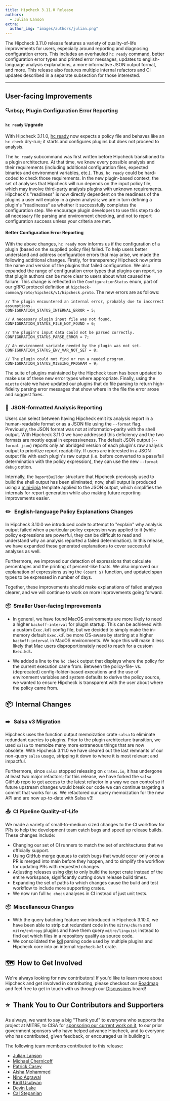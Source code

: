 ```yaml
---
title: Hipcheck 3.11.0 Release
authors:
  - Julian Lanson
extra:
  author_img: "images/authors/julian.png"
---
```


The Hipcheck 3.11.0 release features a variety of quality-of-life improvements
for users, especially around reporting and diagnosing configuration errors. This
includes an overhauled `hc ready` command, better configuration error types and
printed error messages, updates to english-language analysis explanations, a
more informative JSON output format, and more. This release also features
multiple internal refactors and CI updates described in a separate subsection
for those interested.

<!-- more -->

---

## User-facing Improvements

### 🔍nbsp;&nbsp;Plugin Configuration Error Reporting

#### `hc ready` Upgrade

With Hipcheck 3.11.0, [hc ready][hc_ready] now expects a policy file and behaves
like an `hc check` dry-run; it starts and configures plugins but does not
proceed to analysis.

The `hc ready` subcommand was first written before Hipcheck transitioned to a
plugin architecture. At that time, we knew every possible analysis and their
requirements (including additional configuration files, expected binaries and
environment variables, etc.). Thus, `hc ready` could be hard-coded to check
those requirements. In the new plugin-based context, the set of analyses that
Hipcheck will run depends on the input policy file, which may involve
third-party analysis plugins with unknown requirements.  Hipcheck's "readiness"
is now directly dependent on the readiness of the plugins a user will employ in
a given analysis; we are in turn defining a plugin's "readinesss" as whether it
successfully completes the configuration step. We encourage plugin developers to
use this step to do all necessary file parsing and environment checking, and not
to report configuration success unless your criteria are met.

#### Better Configuration Error Reporting

With the above changes, `hc ready` now informs us if the configuration of a
plugin (based on the supplied policy file) failed. To help users better
understand and address configuration errors that may arise, we made the
following additional changes. Firstly, for transparency Hipcheck now prints the
name and version of the plugins that failed configuration. We also expanded the
range of configuration error types that plugins can report, so that plugin
authors can be more clear to users about what caused the failure. This change is
reflected in the `ConfigurationStatus` enum, part of our gRPC protocol
definition at `hipcheck-common/proto/hipcheck/v1/hipcheck.proto`. The new errors
are as follows:

```
// The plugin encountered an internal error, probably due to incorrect assumptions.
CONFIGURATION_STATUS_INTERNAL_ERROR = 5;

// A necessary plugin input file was not found.
CONFIGURATION_STATUS_FILE_NOT_FOUND = 6;

// The plugin's input data could not be parsed correctly.
CONFIGURATION_STATUS_PARSE_ERROR = 7;

// An environment variable needed by the plugin was not set.
CONFIGURATION_STATUS_ENV_VAR_NOT_SET = 8;

// The plugin could not find or run a needed program.
CONFIGURATION_STATUS_MISSING_PROGRAM = 9;
```

The suite of plugins maintained by the Hipcheck team has been updated to make
use of these new error types where appropriate. Finally, using the `miette`
crate we have updated our plugins that do file parsing to return high-fidelity
parsing error messages that show where in the file the error arose and suggest
fixes.

### 📝&nbsp;&nbsp;JSON-formatted Analysis Reporting

Users can select between having Hipcheck emit its analysis report in a
human-readable format or as a JSON file using the `--format` flag. Previously,
the JSON format was not at information-parity with the shell output. With
Hipcheck 3.11.0 we have addressed this deficiency and the two formats are mostly
equal in expressiveness. The default JSON output (`--format json`) reports only
an abridged version of each plugin's raw analysis output to prioritize report
readability. If users are interested in a JSON output file with each plugin's
raw output (i.e.  before converted to a pass/fail determination with the policy
expression), they can use the new `--format debug` option.

Internally, the `ReportBuilder` structure that Hipcheck previously used to build
the shell output has been eliminated; now, shell output is produced using a
[mini-jinja][mini_jinja] template applied to the JSON output, which simplifies
the internals for report generation while also making future reporting
improvements easier.

### ✏️ &nbsp;&nbsp;English-language Policy Explanations Changes

In Hipcheck 3.10.0 we introduced code to attempt to "explain" why analysis
output failed when a particular policy expression was applied to it (while
policy expressions are powerful, they can be difficult to read and understand
why an analysis reported a failed determination). In this release, we have
expanded these generated explanations to cover successful analyses as well.

Furthermore, we improved our detection of expressions that calculate
percentages and the printing of percent-like floats. We also improved our
explanation of expressions using the `(count $)` function, and updated span
types to be expressed in number of days.

Together, these improvements should make explanations of failed analyses
clearer, and we will continue to work on more improvements going forward.

### 📦&nbsp;&nbsp;Smaller User-facing Improvements

- In general, we have found MacOS environments are more likely to need a higher
	`backoff-interval` for plugin startup. This can be achieved with a custom
	`Exec.kdl` config file, but we decided to simply make the in-memory default
	`Exec.kdl` be more OS-aware by starting at a higher `backoff-interval` in
	MacOS environments. We hope this will make it less likely that Mac users
	disproportionately need to reach for a custom `Exec.kdl`.

- We added a line to the `hc check` output that displays where the policy for
	the current execution came from. Between the policy-file- vs. (deprecated)
	config-folder-based executions and the use of environment variables and
	system defaults to derive the policy source, we wanted to ensure Hipcheck is
	transparent with the user about where the policy came from.

## 📦&nbsp;&nbsp;Internal Changes

### ➡️ &nbsp;&nbsp;Salsa v3 Migration

Hipcheck uses the function output memoization crate `salsa` to eliminate
redundant queries to plugins. Prior to the plugin architecture transition, we
used `salsa` to memoize many more extraneous things that are now obsolete. With
Hipcheck 3.11.0 we have cleared out the last remnants of our non-query `salsa`
usage, stripping it down to where it is most relevant and impactful.

Furthermore, since `salsa` stopped releasing on `crates.io`, it has undergone at
least two major refactors; for this release, we have forked the `salsa` GitHub
repo to get access to the latest refactor in a way we can control so if future
upstream changes would break our code we can continue targeting a commit that
works for us. We refactored our query memoization for the new API and are now
up-to-date with Salsa v3!

### 📤&nbsp;&nbsp;CI Pipeline Quality-of-Life

We made a variety of small-to-medium sized changes to the CI workflow for PRs to help the development
team catch bugs and speed up release builds. These changes include:

- Changing our set of CI runners to match the set of architectures that we
	officially support.
- Using GitHub merge queues to catch bugs that would occur only once a PR is
	merged into main before they happen, and to simplify the workflow for
	updating PRs with requested changes.
- Adjusting releases using [dist][dist] to only build the target crate instead of the
	entire workspace, significantly cutting down release build times.
- Expanding the set of paths to which changes cause the build and test workflow
	to include more supporting crates.
- We now run full `hc check` analyses in CI instead of just unit tests.

### 📦&nbsp;&nbsp;Miscellaneous Changes

- With the query batching feature we introduced in Hipcheck 3.10.0, we have been
	able to strip out redundant code in the `mitre/churn` and `mitre/entropy`
	plugins and have them query `mitre/linguist` instead to find out which files
	in a repository qualify as source code.
- We consolidated the [kdl][kdl] parsing code used by multiple plugins and Hipcheck
	core into an internal `hipcheck-kdl` crate.

## 🗺️&nbsp;&nbsp;How to Get Involved

We're always looking for new contributors! If you'd like to learn more about
Hipcheck and get involved in contributing, please checkout our
[Roadmap][Roadmap] and feel free to get in touch with us through our
[Discussions] board!

## ⭐️&nbsp;&nbsp;Thank You to Our Contributors and Supporters

As always, we want to say a big "Thank you!" to everyone who supports the
project at MITRE, to CISA for [sponsoring our current work on it][cisa_hipcheck],
to our prior government sponsors who have helped advance Hipcheck, and to
everyone who has contributed, given feedback, or encouraged us in building it.

The following team members contributed to this release:

- [Julian Lanson](https://github.com/j-lanson)
- [Michael Chernicoff](https://github.com/mchernicoff)
- [Patrick Casey](https://github.com/patrickjcasey)
- [Aisha Mohammed](https://github.com/aamohd)
- [Nino Agrawal](https://github.com/ninaagrawal)
- [Kirill Usubyan](https://github.com/KirilldogU)
- [Devin Lake](https://github.com/devin-b-lake)
- [Cal Stepanian](https://github.com/cstepanian)

[hc_ready]: @/docs/guide/cli/hc-ready.md
[dist]: https://github.com/axodotdev/cargo-dist
[kdl]: https://kdl.dev/
[cisa_hipcheck]: https://www.cisa.gov/news-events/news/continued-progress-towards-secure-open-source-ecosystem
[mini_jinja]: https://github.com/mitsuhiko/minijinja
[Roadmap]: https://github.com/orgs/mitre/projects/33/views/15
[Discussions]: https://github.com/mitre/hipcheck/discussions
